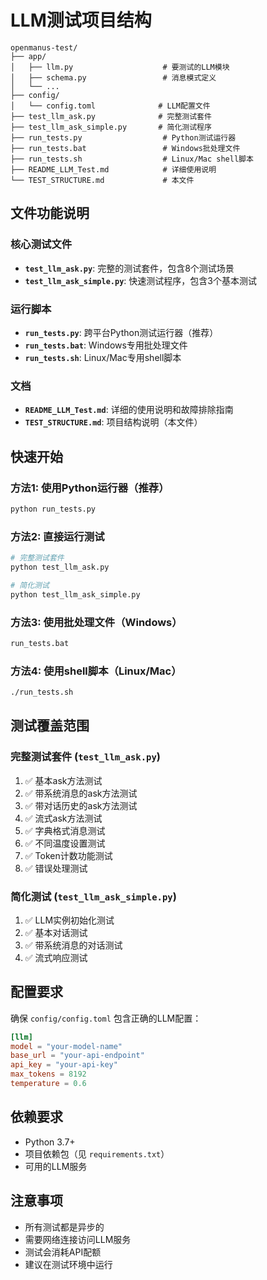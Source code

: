 # LLM测试项目结构

```
openmanus-test/
├── app/
│   ├── llm.py                    # 要测试的LLM模块
│   ├── schema.py                 # 消息模式定义
│   └── ...
├── config/
│   └── config.toml              # LLM配置文件
├── test_llm_ask.py              # 完整测试套件
├── test_llm_ask_simple.py       # 简化测试程序
├── run_tests.py                  # Python测试运行器
├── run_tests.bat                 # Windows批处理文件
├── run_tests.sh                  # Linux/Mac shell脚本
├── README_LLM_Test.md            # 详细使用说明
└── TEST_STRUCTURE.md             # 本文件
```

## 文件功能说明

### 核心测试文件
- **`test_llm_ask.py`**: 完整的测试套件，包含8个测试场景
- **`test_llm_ask_simple.py`**: 快速测试程序，包含3个基本测试

### 运行脚本
- **`run_tests.py`**: 跨平台Python测试运行器（推荐）
- **`run_tests.bat`**: Windows专用批处理文件
- **`run_tests.sh`**: Linux/Mac专用shell脚本

### 文档
- **`README_LLM_Test.md`**: 详细的使用说明和故障排除指南
- **`TEST_STRUCTURE.md`**: 项目结构说明（本文件）

## 快速开始

### 方法1: 使用Python运行器（推荐）
```bash
python run_tests.py
```

### 方法2: 直接运行测试
```bash
# 完整测试套件
python test_llm_ask.py

# 简化测试
python test_llm_ask_simple.py
```

### 方法3: 使用批处理文件（Windows）
```cmd
run_tests.bat
```

### 方法4: 使用shell脚本（Linux/Mac）
```bash
./run_tests.sh
```

## 测试覆盖范围

### 完整测试套件 (`test_llm_ask.py`)
1. ✅ 基本ask方法测试
2. ✅ 带系统消息的ask方法测试
3. ✅ 带对话历史的ask方法测试
4. ✅ 流式ask方法测试
5. ✅ 字典格式消息测试
6. ✅ 不同温度设置测试
7. ✅ Token计数功能测试
8. ✅ 错误处理测试

### 简化测试 (`test_llm_ask_simple.py`)
1. ✅ LLM实例初始化测试
2. ✅ 基本对话测试
3. ✅ 带系统消息的对话测试
4. ✅ 流式响应测试

## 配置要求

确保 `config/config.toml` 包含正确的LLM配置：

```toml
[llm]
model = "your-model-name"
base_url = "your-api-endpoint"
api_key = "your-api-key"
max_tokens = 8192
temperature = 0.6
```

## 依赖要求

- Python 3.7+
- 项目依赖包（见 `requirements.txt`）
- 可用的LLM服务

## 注意事项

- 所有测试都是异步的
- 需要网络连接访问LLM服务
- 测试会消耗API配额
- 建议在测试环境中运行


